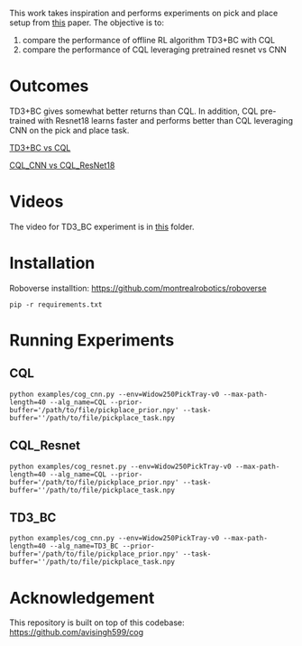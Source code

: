 This work takes inspiration and performs experiments on pick and place setup from [this](https://arxiv.org/pdf/2010.14500) paper. 
The objective is to:
1. compare the performance of offline RL algorithm TD3+BC with CQL
2. compare the performance of CQL leveraging pretrained resnet vs CNN

# Outcomes

TD3+BC gives somewhat better returns than CQL. In addition, CQL pre-trained with Resnet18 learns faster
and performs better than CQL leveraging CNN on the pick and place task.

[TD3+BC vs CQL](img2.png)

[CQL_CNN vs CQL_ResNet18](img1.png)

# Videos

The video for TD3_BC experiment is in [this](data/td3_bc_cnn/videos_eval) folder.


# Installation

Roboverse installtion: https://github.com/montrealrobotics/roboverse

`pip -r requirements.txt`

# Running Experiments

## CQL

`python examples/cog_cnn.py --env=Widow250PickTray-v0 --max-path-length=40 --alg_name=CQL
--prior-buffer='/path/to/file/pickplace_prior.npy' --task-buffer=''/path/to/file/pickplace_task.npy`

## CQL_Resnet

`python examples/cog_resnet.py --env=Widow250PickTray-v0 --max-path-length=40 --alg_name=CQL
--prior-buffer='/path/to/file/pickplace_prior.npy' --task-buffer=''/path/to/file/pickplace_task.npy`

## TD3_BC

`python examples/cog_cnn.py --env=Widow250PickTray-v0 --max-path-length=40 --alg_name=TD3_BC
--prior-buffer='/path/to/file/pickplace_prior.npy' --task-buffer=''/path/to/file/pickplace_task.npy`

# Acknowledgement

 This repository is built on top of this codebase: https://github.com/avisingh599/cog


